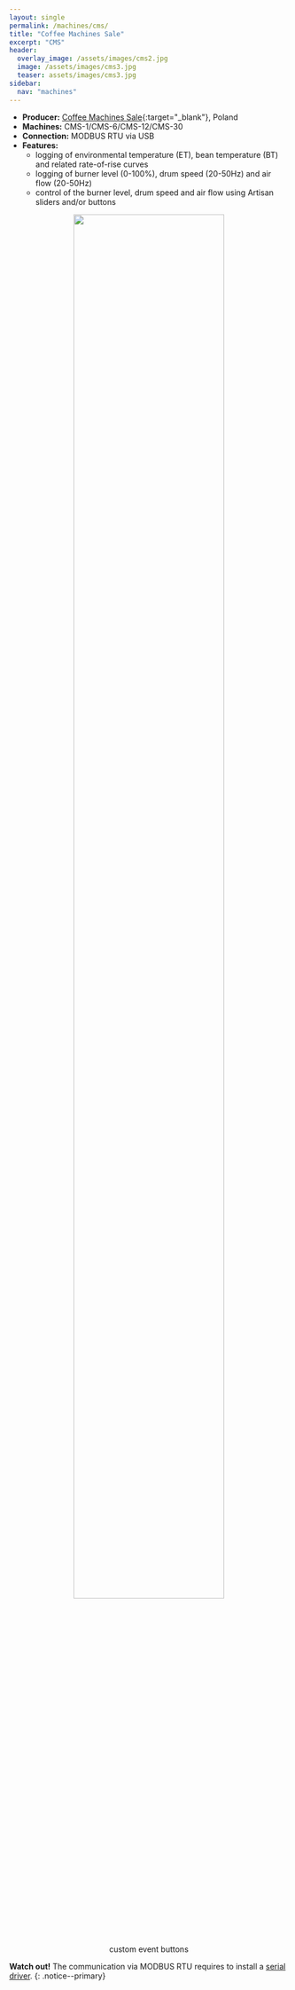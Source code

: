 ```yaml
---
layout: single
permalink: /machines/cms/
title: "Coffee Machines Sale"
excerpt: "CMS"
header:
  overlay_image: /assets/images/cms2.jpg
  image: /assets/images/cms3.jpg
  teaser: assets/images/cms3.jpg
sidebar:
  nav: "machines"
---
```

* __Producer:__ [Coffee Machines Sale](https://cmsale.com/){:target="_blank"}, Poland
* __Machines:__ CMS-1/CMS-6/CMS-12/CMS-30
* __Connection:__ MODBUS RTU via USB
* __Features:__
  - logging of environmental temperature (ET), bean temperature (BT) and related rate-of-rise curves
  - logging of burner level (0-100%), drum speed (20-50Hz) and air flow (20-50Hz)
  - control of the burner level, drum speed and air flow using Artisan sliders and/or buttons

<figure>
<center>
<a href="{{ site.baseurl }}/assets/images/buttons-coffeetool.png">
<img src="{{ site.baseurl }}/assets/images/buttons-cms.png" style="width: 80%;"></a>
    <figcaption>custom event buttons</figcaption>
</center>
</figure>

**Watch out!**
The communication via MODBUS RTU requires to install a [serial driver](/modbus_serial/).
{: .notice--primary}